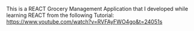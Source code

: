 This is a REACT Grocery Management Application that I developed while learning REACT from the following Tutorial:
https://www.youtube.com/watch?v=RVFAyFWO4go&t=24051s
